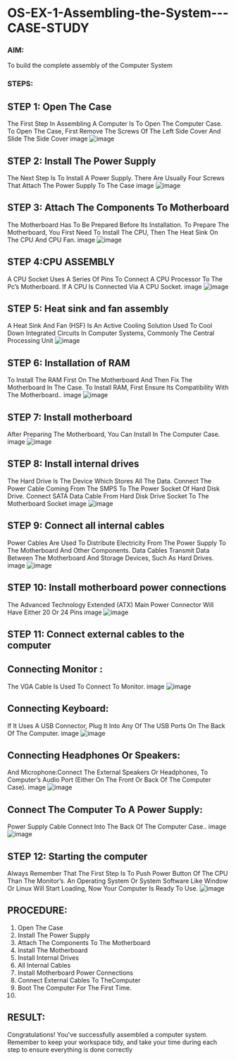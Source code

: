 # OS-EX-1-Assembling-the-System---CASE-STUDY
### AIM:

To build the complete assembly of the Computer System

### STEPS:

## STEP 1: Open The Case

The First Step In Assembling A Computer Is To Open The Computer Case. To Open The Case, First Remove The Screws Of The Left Side Cover And Slide The Side Cover image
![image](https://github.com/NAVEENMATHIVANAN/OS-EX-1-Assembling-the-System---CASE-STUDY/assets/119394582/6ce98d4e-ec0f-46b5-a4d8-67ca52cd304c)

## STEP 2: Install The Power Supply

The Next Step Is To Install A Power Supply. There Are Usually Four Screws That Attach The Power Supply To The Case image
![image](https://github.com/NAVEENMATHIVANAN/OS-EX-1-Assembling-the-System---CASE-STUDY/assets/119394582/3f425923-ce85-4acc-b267-9cd15e9d5025)

## STEP 3: Attach The Components To Motherboard

The Motherboard Has To Be Prepared Before Its Installation. To Prepare The Motherboard, You First Need To Install The CPU, Then The Heat Sink On The CPU And CPU Fan. image
![image](https://github.com/NAVEENMATHIVANAN/OS-EX-1-Assembling-the-System---CASE-STUDY/assets/119394582/be673081-6097-4ab4-8bb1-b346c7f9aa22)

## STEP 4:CPU ASSEMBLY

A CPU Socket Uses A Series Of Pins To Connect A CPU Processor To The Pc’s Motherboard. If A CPU Is Connected Via A CPU Socket. image
![image](https://github.com/NAVEENMATHIVANAN/OS-EX-1-Assembling-the-System---CASE-STUDY/assets/119394582/ef29af60-362b-4b04-ae6c-ea3ca71c3c66)

## STEP 5: Heat sink and fan assembly

A Heat Sink And Fan (HSF) Is An Active Cooling Solution Used To Cool Down Integrated Circuits In Computer Systems, Commonly The Central Processing Unit
![image](https://github.com/NAVEENMATHIVANAN/OS-EX-1-Assembling-the-System---CASE-STUDY/assets/119394582/d47ce62e-e79e-4a3c-89ad-57170ba1f992)



## STEP 6: Installation of RAM

To Install The RAM First On The Motherboard And Then Fix The Motherboard In The Case. To Install RAM, First Ensure Its Compatibility With The Motherboard.. image
![image](https://github.com/NAVEENMATHIVANAN/OS-EX-1-Assembling-the-System---CASE-STUDY/assets/119394582/a26b6815-2fc3-46d7-91d2-8c859a99e7be)

## STEP 7: Install motherboard

After Preparing The Motherboard, You Can Install In The Computer Case. image
![image](https://github.com/NAVEENMATHIVANAN/OS-EX-1-Assembling-the-System---CASE-STUDY/assets/119394582/31f68dad-e4d9-4a87-ab0b-95d99cb945bb)

## STEP 8: Install internal drives

The Hard Drive Is The Device Which Stores All The Data. Connect The Power Cable Coming From The SMPS To The Power Socket Of Hard Disk Drive. Connect SATA Data Cable From Hard Disk Drive Socket To The Motherboard Socket image
![image](https://github.com/NAVEENMATHIVANAN/OS-EX-1-Assembling-the-System---CASE-STUDY/assets/119394582/83f16015-4a81-4adb-ae21-8fce4aa6c5b1)

## STEP 9: Connect all internal cables

Power Cables Are Used To Distribute Electricity From The Power Supply To The Motherboard And Other Components. Data Cables Transmit Data Between The Motherboard And Storage Devices, Such As Hard Drives. image
![image](https://github.com/NAVEENMATHIVANAN/OS-EX-1-Assembling-the-System---CASE-STUDY/assets/119394582/0a91719b-eae8-4528-ac19-c3ab077fdeb3)

## STEP 10: Install motherboard power connections

The Advanced Technology Extended (ATX) Main Power Connector Will Have Either 20 Or 24 Pins image
![image](https://github.com/NAVEENMATHIVANAN/OS-EX-1-Assembling-the-System---CASE-STUDY/assets/119394582/2d7e8245-5905-416a-ab92-ef7ae4a86b7b)

## STEP 11: Connect external cables to the computer

## Connecting Monitor :

The VGA Cable Is Used To Connect To Monitor. image
![image](https://github.com/NAVEENMATHIVANAN/OS-EX-1-Assembling-the-System---CASE-STUDY/assets/119394582/74097b2d-2468-4fb4-bff1-4f4a3a505bb9)

## Connecting Keyboard:

If It Uses A USB Connector, Plug It Into Any Of The USB Ports On The Back Of The Computer. image
![image](https://github.com/NAVEENMATHIVANAN/OS-EX-1-Assembling-the-System---CASE-STUDY/assets/119394582/222aecde-867d-47f6-993b-66d50bcf902b)

## Connecting Headphones Or Speakers:

And Microphone:Connect The External Speakers Or Headphones, To Computer’s Audio Port (Either On The Front Or Back Of The Computer Case). image
![image](https://github.com/NAVEENMATHIVANAN/OS-EX-1-Assembling-the-System---CASE-STUDY/assets/119394582/dd2daef1-0747-41ed-a934-e2b455c64657)

## Connect The Computer To A Power Supply:

Power Supply Cable Connect Into The Back Of The Computer Case.. image
![image](https://github.com/NAVEENMATHIVANAN/OS-EX-1-Assembling-the-System---CASE-STUDY/assets/119394582/45ffd1e5-24f3-49bb-b00a-ff89802e76fd)

## STEP 12: Starting the computer

Always Remember That The First Step Is To Push Power Button Of The CPU Than The Monitor’s. An Operating System Or System Software Like Window Or Linux Will Start Loading, Now Your Computer Is Ready To Use.
![image](https://github.com/NAVEENMATHIVANAN/OS-EX-1-Assembling-the-System---CASE-STUDY/assets/119394582/c638e475-3653-40bc-8f3c-d34939558e8d)


## PROCEDURE:

1. Open The Case
2. Install The Power Supply
3. Attach The Components To The Motherboard
4. Install The Motherboard
5. Install Internal Drives
6. All Internal Cables
7. Install Motherboard Power Connections
8. Connect External Cables To TheComputer
9. Boot The Computer For The First Time.
10. 
## RESULT:

Congratulations! You've successfully assembled a computer system. Remember to keep your workspace tidy, and take your time during each step to ensure everything is done correctly
